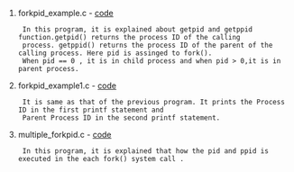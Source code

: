 1. forkpid_example.c - <a href = "https://github.com/abinashprabakar/Advanced-C/blob/main/forkpid/forkpid_example.c">code</a>

		In this program, it is explained about getpid and getppid function.getpid() returns the process ID of the calling 
		process. getppid() returns the process ID of the parent of the calling process. Here pid is assinged to fork(). 
		When pid == 0 , it is in child process and when pid > 0,it is in parent process.


2. forkpid_example1.c - <a href = "https://github.com/abinashprabakar/Advanced-C/blob/main/forkpid/forkpid_example1.c">code</a> 

		It is same as that of the previous program. It prints the Process ID in the first printf statement and 
		Parent Process ID in the second printf statement.


3. multiple_forkpid.c - <a href = "https://github.com/abinashprabakar/Advanced-C/blob/main/forkpid/multiple_forkpid.c">code</a> 

		In this program, it is explained that how the pid and ppid is executed in the each fork() system call .
